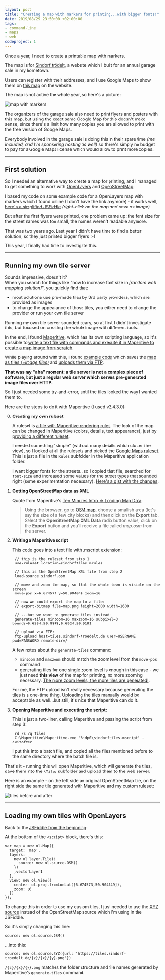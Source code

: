 ```yaml
---
layout: post
title: "Creating a map with markers for printing...with bigger fonts!"
date: 2019/08/29 23:50:00 +02:00:00
tags:
- command-line
- maps
- web
codeproject: 1
---
```


Once a year, I need to create a printable map with markers.

The map is for [Sindorf trödelt](https://sindorf-troedelt.de/), a website which I built for an annual garage sale in my hometown.

Users can register with their addresses, and I use Google Maps to show them on [this map](https://sindorf-troedelt.de/karte/) on the website.

The map is not active the whole year, so here's a picture:

![map with markers](/img/sindorf-map.png "map with markers")

The organizers of the garage sale also need to print flyers and posters with this map, but using the exact same Google Map for this doesn't make sense, since there's a limit how many copies you are allowed to print with the free version of Google Maps.

Everybody involved in the garage sale is doing this in their spare time *(me included, and I'm sponsoring hosting as well)* so there's simply no budget to pay for a Google Maps license which would allow to print more copies.

---

## First solution

So I needed an alternative way to create a map for printing, and I managed to get something to work with [OpenLayers](https://openlayers.org/) and [OpenStreetMap](https://www.openstreetmap.org/):

I based my code on some example code for a OpenLayers map with markers which I found online (I don't have the link anymore) - it works well, [here's a simplified JSFiddle](https://jsfiddle.net/yw1d3vjc/) *(right-click on the map and save as image)*

But after the first flyers were printed, one problem came up: the font size for the street names was too small, the names weren't readable anymore.

That was two years ago. Last year I didn't have time to find a better solution, so they just printed bigger flyers :-)

This year, I finally had time to investigate this.


---

## Running my own tile server

Sounds impressive, doesn't it?  
When you search for things like "how to increase font size in *[random web mapping solution]*", you quickly find that:

- most solutions use pre-made tiles by 3rd party providers, which are provided as images
- to change the appearance of those tiles, you either need to change the provider or run your own tile server

Running my own tile server sounded scary, so at first I didn't investigate this, but focused on creating the whole image with different tools.

In the end, I found [Maperitive](http://maperitive.net/), which has its own scripting language, so it's possible to [write a text file with commands and execute it in Maperitive to create a map image from scratch](http://maperitive.net/docs/Command_Line.html).

While playing around with this, I found [example code](https://wiki.openstreetmap.org/wiki/Wanderkarte_Steyregg/MaperitiveScript) which saves the [map as tiles *(=image files)*](http://maperitive.net/docs/Commands/GenerateTiles.html) and [uploads them via FTP](http://maperitive.net/docs/Commands/FtpUpload.html).

**That was my "aha" moment: a tile server is not a complex piece of software, but just a regular web server which serves pre-generated image files over HTTP.**

So I just needed some try-and-error, until the tiles looked the way I wanted them to.

Here are the steps to do it with Maperitive (I used v2.4.3.0):

0. **Creating my own ruleset**

    A ruleset is [a file with Maperitive rendering rules](http://maperitive.net/docs/Rulesets.html). The look of the map can be changed in Maperitive (colors, details, text appearance), just by [providing a different ruleset](http://maperitive.net/docs/Rulesets.html#Switching%20Between%20Rulesets).
    
    I needed something "simple" (without many details which clutter the view), so I looked at all the rulesets and picked the [Google Maps ruleset](http://maperitive.net/docs/Rulesets.html#Google%20Maps%20Ruleset). This is just a file in the `Rules` subfolder in the Maperitive application folder.
    
    I want bigger fonts for the streets...so I copied that file, searched for `font-size` and increased some values for the street types that sounded right (some experimentation necessary). [Here's a gist with the changes](https://gist.github.com/christianspecht/9826de05c0e58d46ef23c934269582aa/revisions?diff=split).
    
0. **Getting OpenStreetMap data as XML**

    Quote from Maperitive's	[Ten Minutes Intro ⇒ Loading Map Data](http://maperitive.net/docs/TenMinutesIntro.html#Loading%20Map%20Data): 
    
    > Using the browser, go to [OSM map](http://www.openstreetmap.org/), choose a smallish area (let's say the size of a few city blocks) and then click on the **Export** tab. Select the **OpenStreetMap XML Data** radio button value, click on the **Export** button and you'll receive a file called *map.osm* from the server.
    
0. **Writing a Maperitive script**

    This code goes into a text file with .mscript extension:

        // this is the ruleset from step 1
        use-ruleset location=sindorftiles.mrules

        // this is the OpenStreetMap XML file from step 2
        load-source sindorf.osm
        
        // move and zoom the map, so that the whole town is visible on the screen
        move-pos x=6.674573 y=50.904049 zoom=16

        // now we could export the map to a file:
        // export-bitmap file=map.png height=2000 width=1600

        // ...but we want to generate tiles instead:
        generate-tiles minzoom=16 maxzoom=16 subpixel=3 bounds=6.6554,50.8898,6.6924,50.9191
        
        // upload via FTP:
        ftp-upload host=tiles.sindorf-troedelt.de user=USERNAME pwd=PASSWORD remote-dir=/
   
    A few notes about the `generate-tiles` command:
    
    - `minzoom` and `maxzoom` should match the zoom level from the `move-pos` command
    - generating tiles for one single zoom level is enough in this case - we just need **this view** of the map for printing, no more zooming necessary. [The more zoom levels, the more tiles are generated!](http://maperitive.net/docs/Commands/GenerateTiles.html#Performance%20And%20Storage%20Considerations).  
    
    For me, the FTP upload isn't really necessary because generating the tiles is a one-time thing. Uploading the tiles manually would be acceptable as well...but still, it's nice that Maperitive can do it.

0. **Opening Maperitive and executing the script:**

    This is just a two-liner, calling Maperitive and passing the script from step 3:

        rd /s /q Tiles
        C:\Maperitive\Maperitive.exe "%~dp0\sindorftiles.mscript" -exitafter 

    I put this into a batch file, and copied all the files mentioned before to the same directory where the batch file is.
    
That's it - running this will open Maperitive, which will generate the tiles, save them into the `\Tiles` subfolder and upload them to the web server.
    
Here is an example - on the left side an original OpenStreetMap tile, on the right side the same tile generated with Maperitive and my custom ruleset:

![tiles before and after](/img/sindorf-tiles.png "tiles before and after")

---

## Loading my own tiles with OpenLayers

Back to the [JSFiddle from the beginning](https://jsfiddle.net/yw1d3vjc/): 

At the bottom of the `<script>` block, there's this:

    var map = new ol.Map({
      target: 'map',
      layers: [
        new ol.layer.Tile({
          source: new ol.source.OSM()
        })
        ,vectorLayer1
      ],
      view: new ol.View({
        center: ol.proj.fromLonLat([6.674573,50.904049]),
        zoom: 16
      })
    });

To change this in order to use my custom tiles, I just needed to use the [XYZ source](https://openlayers.org/en/latest/examples/xyz.html) instead of the OpenStreetMap source which I'm using in the JSFiddle.

So it's simply changing this line:

    source: new ol.source.OSM()
    
...into this:

    source: new ol.source.XYZ({url: 'https://tiles.sindorf-troedelt.de/{z}/{x}/{y}.png'})
    
`/{z}/{x}/{y}.png` matches the folder structure and file names generated by Maperitive's `generate-tiles` command.

